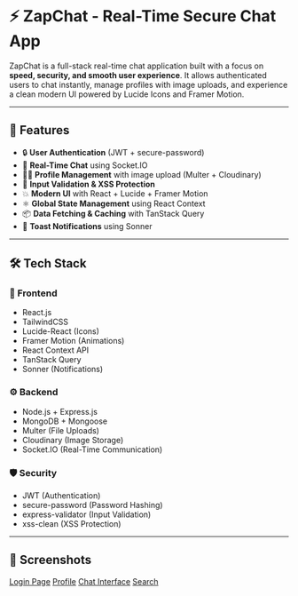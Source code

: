 # ⚡ ZapChat - Real-Time Secure Chat App

ZapChat is a full-stack real-time chat application built with a focus on **speed, security, and smooth user experience**. It allows authenticated users to chat instantly, manage profiles with image uploads, and experience a clean modern UI powered by Lucide Icons and Framer Motion.

---

## 🚀 Features

- 🔒 **User Authentication** (JWT + secure-password)
- 💬 **Real-Time Chat** using Socket.IO
- 🧑‍💻 **Profile Management** with image upload (Multer + Cloudinary)
- 🧼 **Input Validation & XSS Protection**
- 💥 **Modern UI** with React + Lucide + Framer Motion
- ⚛️ **Global State Management** using React Context
- 📦 **Data Fetching & Caching** with TanStack Query
- 🔔 **Toast Notifications** using Sonner

---

## 🛠️ Tech Stack

### 🧩 Frontend
- React.js
- TailwindCSS
- Lucide-React (Icons)
- Framer Motion (Animations)
- React Context API
- TanStack Query
- Sonner (Notifications)

### ⚙️ Backend
- Node.js + Express.js
- MongoDB + Mongoose
- Multer (File Uploads)
- Cloudinary (Image Storage)
- Socket.IO (Real-Time Communication)

### 🛡️ Security
- JWT (Authentication)
- secure-password (Password Hashing)
- express-validator (Input Validation)
- xss-clean (XSS Protection)

---

## 📸 Screenshots

[Login Page](https://github.com/100NikhilBro/real-time-chat-app/blob/master/Screenshot%202025-07-30%20072437.png)
[Profile](https://github.com/100NikhilBro/real-time-chat-app/blob/master/Screenshot%202025-07-30%20072343.png)
[Chat Interface](https://github.com/100NikhilBro/real-time-chat-app/blob/master/Screenshot%202025-07-30%20072839.png)
[Search](https://github.com/100NikhilBro/real-time-chat-app/blob/master/Screenshot%202025-07-30%20072259.png)





